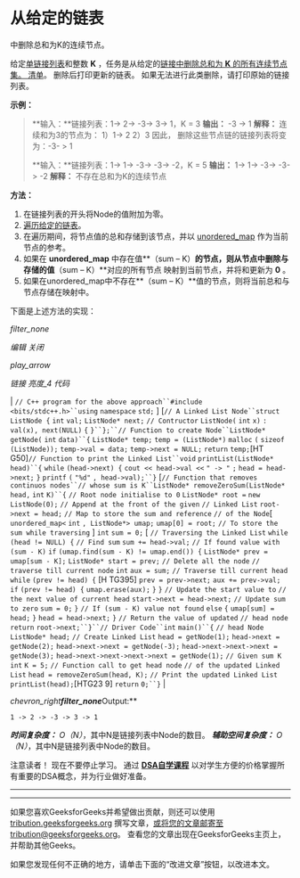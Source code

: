 # 从给定的链表

中删除总和为K的连续节点。

给定[单链接列表](https://www.geeksforgeeks.org/data-structures/linked-list/singly-linked-list/)和整数 **K** ，任务是从给定的[链接中删除总和为 **K** 的所有连续节点集。 清单](http://www.geeksforgeeks.org/data-structures/linked-list/)。 删除后打印更新的链表。 如果无法进行此类删除，请打印原始的链接列表。

**示例：**

> **输入：**链接列表：1-> 2-> -3-> 3-> 1，K = 3
> **输出：** -3 -> 1
> **解释：**
> 连续和为3的节点为：
> 1）1-> 2
> 2）3
> 因此， 删除这些节点链的链接列表将变为：-3- > 1
> 
> **输入：**链接列表：1-> 1-> -3-> -3-> -2，K = 5
> **输出：** 1-> 1-> -3-> -3-> -2
> **解释：**
> 不存在总和为K的连续节点

**方法：**

1.  在链接列表的开头将Node的值附加为零。
2.  [遍历给定的链表](https://www.geeksforgeeks.org/recursive-insertion-and-traversal-linked-list/)。
3.  在遍历期间，将节点值的总和存储到该节点，并以 [unordered_map](http://www.geeksforgeeks.org/unordered_map-in-stl-and-its-applications/) 作为当前节点的参考。
4.  如果在 **unordered_map** 中存在值**（sum – K）**的节点，则从节点中删除与存储的值**（sum – K）**对应的所有节点 映射到当前节点，并将和更新为 **0** 。
5.  如果在unordered_map中不存在**（sum – K）**值的节点，则将当前总和与节点存储在映射中。

下面是上述方法的实现：

*filter_none*

*编辑*
*关闭*

*play_arrow*

*链接*
*亮度_4*
*代码*

| `// C++ program for the above approach``#include <bits/stdc++.h>``using` `namespace` `std;` ] [`// A Linked List Node``struct` `ListNode {` `int` `val;` `ListNode* next;` `// Contructor` `ListNode(` `int` `x)` `: val(x), next(NULL)`​​  `{` `}``};``// Function to create Node``ListNode* getNode(` `int` `data)``{` `ListNode* temp;` `temp = (ListNode*)` `malloc` `(` `sizeof` `(ListNode));` `temp->val = data;` `temp->next = NULL;` `return` `temp;`[HT G50]`// Function to print the Linked List``void` `printList(ListNode* head)``{` `while` `(head->next) {` `cout << head->val <<` `" -> "` `;` `head = head->next;` `}` `printf` `(` `"%d"` `, head->val);``}` [`// Function that removes continuos nodes``// whose sum is K``ListNode* removeZeroSum(ListNode* head,` `int` `K)``{` `// Root node initialise to 0` `ListNode* root =` `new` `ListNode(0);` `// Append at the front of the given` `// Linked List` `root->next = head;` `// Map to store the sum and reference` `// of the Node`[ `unordered_map<` `int` `, ListNode*> umap;` `umap[0] = root;` `// To store the sum while traversing` ] `int` `sum = 0;` [ `// Traversing the Linked List` `while` `(head != NULL) {` `// Find sum` `sum += head->val;` `// If found value with (sum - K)` `if` `(umap.find(sum - K) != umap.end()) {` `ListNode* prev = umap[sum - K];` `ListNode* start = prev;` `// Delete all the node` `// traverse till current node` `int` `aux = sum;` `// Traverse till current head` `while` `(prev != head) {` [H TG395] `prev = prev->next;` `aux += prev->val;` `if` `(prev != head) {` `umap.erase(aux);` `}` `}` `// Update the start value to` `// the next value of current head` `start->next = head->next;` `// Update sum to zero` `sum = 0;` `}` `// If (sum - K) value not found` `else` `{` `umap[sum] = head;` `}` `head = head->next;` `}` `// Return the value of updated` `// head node` `return` `root->next;``}``// Driver Code``int` `main()``{` `// head Node` `ListNode* head;` `// Create Linked List` `head = getNode(1);` `head->next = getNode(2);` `head->next->next = getNode(-3);` `head->next->next->next = getNode(3);` `head->next->next->next->next = getNode(1);` `// Given sum K` `int` `K = 5;` `// Function call to get head node` `// of the updated Linked List` `head = removeZeroSum(head, K);` `// Print the updated Linked List` `printList(head);`[HTG23 9] `return` `0;``}` |

*chevron_right**filter_none***Output:**

```
1 -> 2 -> -3 -> 3 -> 1

```

***时间复杂度：** O（N）*，其中N是链​​接列表中Node的数目。
***辅助空间复杂度：** O（N）*，其中N是链​​接列表中Node的数目。

注意读者！ 现在不要停止学习。 通过 [**DSA自学课程**](https://practice.geeksforgeeks.org/courses/dsa-self-paced?utm_source=geeksforgeeks&utm_medium=article&utm_campaign=gfg_article_dsa_content_bottom) 以对学生方便的价格掌握所有重要的DSA概念，并为行业做好准备。

* * *

* * *

如果您喜欢GeeksforGeeks并希望做出贡献，则还可以使用 [tribution.geeksforgeeks.org](https://contribute.geeksforgeeks.org/) 撰写文章，或将您的文章邮寄至tribution@geeksforgeeks.org。 查看您的文章出现在GeeksforGeeks主页上，并帮助其他Geeks。

如果您发现任何不正确的地方，请单击下面的“改进文章”按钮，以改进本文。